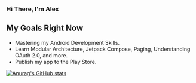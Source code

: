 ### Hi There, I'm Alex

## My Goals Right Now
- Mastering my Android Development Skills.
- Learn Modular Architecture, Jetpack Compose, Paging, Understanding OAuth 2.0, and more.
- Publish my app to the Play Store.

[![Anurag's GitHub stats](https://github-readme-stats.vercel.app/api?username=lexwilliam)](https://github.com/anuraghazra/github-readme-stats)
